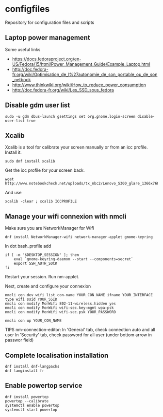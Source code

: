 configfiles
===========

Repository for configuration files and scripts

Laptop power management
-----------------------

Some useful links
* https://docs.fedoraproject.org/en-US/Fedora/15/html/Power_Management_Guide/Example_Laptop.html
* http://doc.fedora-fr.org/wiki/Optimisation_de_l%27autonomie_de_son_portable_ou_de_son_netbook
* http://www.thinkwiki.org/wiki/How_to_reduce_power_consumption
* http://doc.fedora-fr.org/wiki/Les_SSD_sous_fedora

Disable gdm user list
---------------------

    sudo -u gdm dbus-launch gsettings set org.gnome.login-screen disable-user-list true

Xcalib
------

Xcalib is a tool for calibrate your screen manually or from an icc profile. Install it.

    sudo dnf install xcalib

Get the icc profile for your screen back.

    wget http://www.notebookcheck.net/uploads/tx_nbc2/Lenovo_S300_glare_1366x768__LG_Display_LP133WH2_TLE1_.icc

And use

    xcalib -clear ; xcalib ICCPROFILE

Manage your wifi connexion with nmcli
-------------------------------------

Make sure you are NetworkManager for Wifi

    dnf install NetworkManager-wifi network-manager-applet gnome-keyring

In dot bash_profile add

    if [ -n "$DESKTOP_SESSION" ]; then
        eval `gnome-keyring-daemon --start --components=secret`
        export SSH_AUTH_SOCK
    fi

Restart your session. Run nm-applet.

Next, create and configure your connexion

    nmcli con dev wifi list con-name YOUR_CON_NAME ifname YOUR_INTERFACE type wifi ssid YOUR_SSID
    nmcli con modify MonWifi 802-11-wireless.hidden yes
    nmcli con modify MonWifi wifi-sec.key-mgmt wpa-psk
    nmcli con modify MonWifi wifi-sec.psk YOUR_PASSWORD
    
    nmcli con up YOUR_CON_NAME

TIPS nm-connection-editor:
In 'General' tab, check connection auto and all user
In 'Security' tab, check password for all user (under bottom arrow in passwor field)


Complete localisation installation
----------------------------------

    dnf install dnf-langpacks
    dnf langinstall fr

Enable powertop service
-----------------------

    dnf install powertop
    powertop --calibrate
    systemctl enable powertop
    systemctl start powertop

